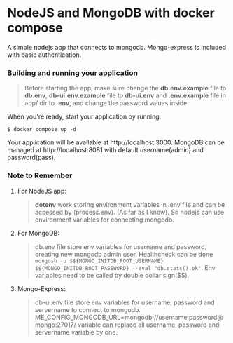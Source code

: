 # NodeJS and MongoDB with docker compose

A simple nodejs app that connects to mongodb. Mongo-express is included with basic authentication.

### Building and running your application

>Before starting the app, make sure change the **db.env.example** file to **db.env**, **db-ui.env.example** file to **db-ui.env** and **.env.example** file in app/ dir to **.env**, and change the password values inside.

When you're ready, start your application by running:

`$ docker compose up -d`

Your application will be available at http://localhost:3000.
MongoDB can be managed at http://localhost:8081 with default username(admin) and password(pass).

### Note to Remember

1. For NodeJS app:
    >**dotenv** work storing environment variables in .env file and can be accessed by (process.env). (As far as I know). So nodejs can use environment variables for connecting mongodb.
2. For MongoDB:
    >db.env file store env variables for username and password, creating new mongodb admin user.
    >Healthcheck can be done ``mongosh -u $${MONGO_INITDB_ROOT_USERNAME} $${MONGO_INITDB_ROOT_PASSWORD} --eval "db.stats().ok"``. Env variables need to be called by double dollar sign($$).
3. Mongo-Express:
    >db-ui.env file store env variables for username, password and servername to connect to mongodb.
    >ME_CONFIG_MONGODB_URL=mongodb://username:password@mongo:27017/  variable can replace all username, password and servername variable by one.

